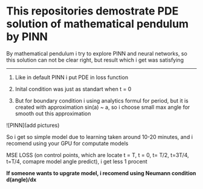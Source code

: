 <div align = "centre">
  
# This repositories demostrate PDE solution of mathematical pendulum by PINN

</div>

By mathematical pendulum i try to explore PINN and neural networks, so this solution can not be clear right, but result which i get was satisfying

---

1. Like in default PINN i put PDE in loss function

2. Inital condition was just as standart when t = 0

3. But for boundary condition i using analytics formul for period, but it is created with approximation sin(a) ~ a, so i choose small max angle for smooth out this approximation

![PINN](add pictures)

So i get so simple model due to learning taken around 10-20 minutes, and i recomend using your GPU for computate models

MSE LOSS (on control points, which are locate t = T, t = 0, t= T/2, t=3T/4, t=T/4, comapre model angle predict), i get less 1 procent

**If someone wants to upgrate model, i recomend using Neumann condition d(angle)/dx**

